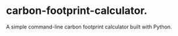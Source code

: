 # carbon-footprint-calculator.
A simple command-line carbon footprint calculator built with Python.
